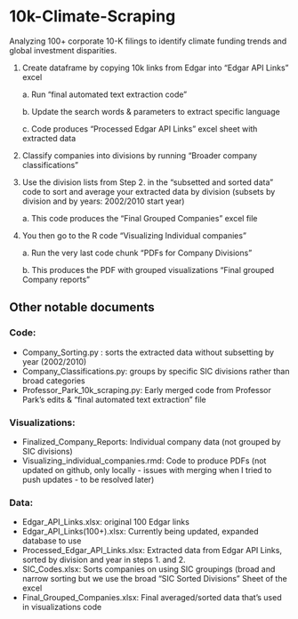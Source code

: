 # 10k-Climate-Scraping
Analyzing 100+ corporate 10-K filings to identify climate funding trends and global investment disparities.

1. Create dataframe by copying 10k links from Edgar into “Edgar API Links” excel

    a. Run “final automated text extraction code”

    b. Update the search words & parameters to extract specific language
    
    c. Code produces “Processed Edgar API Links” excel sheet with extracted data
  
2. Classify companies into divisions by running “Broader company classifications”

3. Use the division lists from Step 2. in the “subsetted and sorted data” code to sort and average your extracted data by division (subsets by division and by years: 2002/2010 start year)

      a. This code produces the “Final Grouped Companies” excel file 
  
4. You then go to the R code “Visualizing Individual companies”

      a. Run the very last code chunk “PDFs for Company Divisions”
  
      b. This produces the PDF with grouped visualizations “Final grouped Company reports”



## Other notable documents
### Code: 
- Company_Sorting.py : sorts the extracted data without subsetting by year (2002/2010)
- Company_Classifications.py: groups by specific SIC divisions rather than broad categories
- Professor_Park_10k_scraping.py: Early merged code from Professor Park’s edits & “final automated text extraction” file

### Visualizations:
- Finalized_Company_Reports: Individual company data (not grouped by SIC divisions)
- Visualizing_individual_companies.rmd: Code to produce PDFs (not updated on github, only locally - issues with merging when I tried to push updates - to be resolved later)

### Data:
- Edgar_API_Links.xlsx: original 100 Edgar links
- Edgar_API_Links(100+).xlsx: Currently being updated, expanded database to use
- Processed_Edgar_API_Links.xlsx: Extracted data from Edgar API Links, sorted by division and year in steps 1. and 2. 
- SIC_Codes.xlsx: Sorts companies on using SIC groupings (broad and narrow sorting but we use the broad “SIC Sorted Divisions” Sheet of the excel
- Final_Grouped_Companies.xlsx: Final averaged/sorted data that’s used in visualizations code

